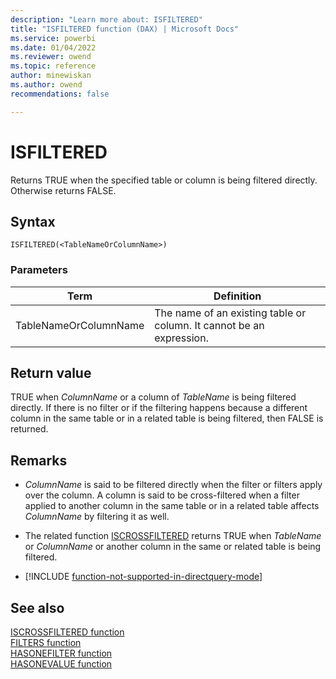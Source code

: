 ```yaml
---
description: "Learn more about: ISFILTERED"
title: "ISFILTERED function (DAX) | Microsoft Docs"
ms.service: powerbi 
ms.date: 01/04/2022
ms.reviewer: owend
ms.topic: reference
author: minewiskan
ms.author: owend 
recommendations: false

---
```

# ISFILTERED

Returns TRUE when the specified table or column is being filtered directly. Otherwise returns FALSE.
  
## Syntax  
  
```dax
ISFILTERED(<TableNameOrColumnName>)  
```
  
### Parameters  

|Term|Definition|  
|--------|--------------|  
|TableNameOrColumnName|The name of an existing table or column. It cannot be an expression.|
  
## Return value

TRUE when *ColumnName* or a column of *TableName* is being filtered directly. If there is no filter or if the filtering happens because a different column in the same table or in a related table is being filtered, then FALSE is returned.  
  
## Remarks  
  
- *ColumnName* is said to be filtered directly when the filter or filters apply over the column. A column is said to be cross-filtered when a filter applied to another column in the same table or in a related table affects *ColumnName* by filtering it as well.  
  
- The related function [ISCROSSFILTERED](iscrossfiltered-function-dax.md) returns TRUE when *TableName* or *ColumnName* or another column in the same or related table is being filtered.  

- [!INCLUDE [function-not-supported-in-directquery-mode](includes/function-not-supported-in-directquery-mode.md)]

## See also

[ISCROSSFILTERED function](iscrossfiltered-function-dax.md)  
[FILTERS function](filters-function-dax.md)  
[HASONEFILTER function](hasonefilter-function-dax.md)  
[HASONEVALUE function](hasonevalue-function-dax.md)  
